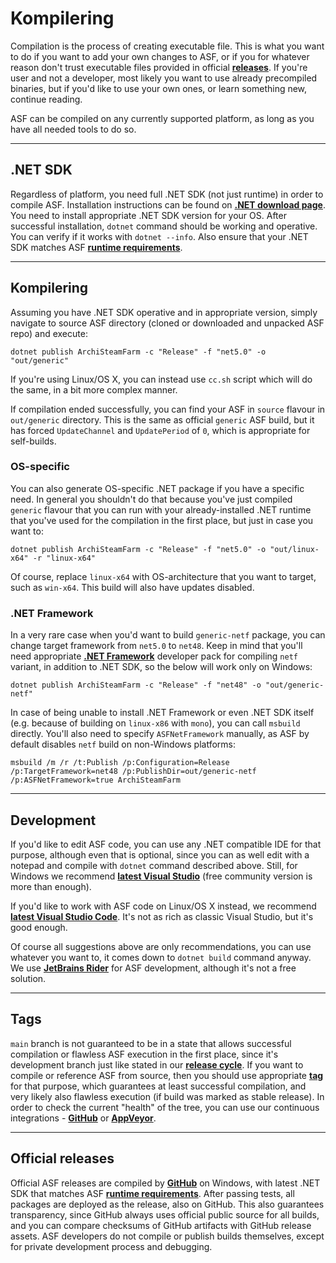 # Kompilering

Compilation is the process of creating executable file. This is what you want to do if you want to add your own changes to ASF, or if you for whatever reason don't trust executable files provided in official **[releases](https://github.com/JustArchiNET/ArchiSteamFarm/releases)**. If you're user and not a developer, most likely you want to use already precompiled binaries, but if you'd like to use your own ones, or learn something new, continue reading.

ASF can be compiled on any currently supported platform, as long as you have all needed tools to do so.

---

## .NET SDK

Regardless of platform, you need full .NET SDK (not just runtime) in order to compile ASF. Installation instructions can be found on **[.NET download page](https://dotnet.microsoft.com/download)**. You need to install appropriate .NET SDK version for your OS. After successful installation, `dotnet` command should be working and operative. You can verify if it works with `dotnet --info`. Also ensure that your .NET SDK matches ASF **[runtime requirements](https://github.com/JustArchiNET/ArchiSteamFarm/wiki/Compatibility#runtime-requirements)**.

---

## Kompilering

Assuming you have .NET SDK operative and in appropriate version, simply navigate to source ASF directory (cloned or downloaded and unpacked ASF repo) and execute:

```shell
dotnet publish ArchiSteamFarm -c "Release" -f "net5.0" -o "out/generic"
```

If you're using Linux/OS X, you can instead use `cc.sh` script which will do the same, in a bit more complex manner.

If compilation ended successfully, you can find your ASF in `source` flavour in `out/generic` directory. This is the same as official `generic` ASF build, but it has forced `UpdateChannel` and `UpdatePeriod` of `0`, which is appropriate for self-builds.

### OS-specific

You can also generate OS-specific .NET package if you have a specific need. In general you shouldn't do that because you've just compiled `generic` flavour that you can run with your already-installed .NET runtime that you've used for the compilation in the first place, but just in case you want to:

```shell
dotnet publish ArchiSteamFarm -c "Release" -f "net5.0" -o "out/linux-x64" -r "linux-x64"
```

Of course, replace `linux-x64` with OS-architecture that you want to target, such as `win-x64`. This build will also have updates disabled.

### .NET Framework

In a very rare case when you'd want to build `generic-netf` package, you can change target framework from `net5.0` to `net48`. Keep in mind that you'll need appropriate **[.NET Framework](https://dotnet.microsoft.com/download/visual-studio-sdks)** developer pack for compiling `netf` variant, in addition to .NET SDK, so the below will work only on Windows:

```shell
dotnet publish ArchiSteamFarm -c "Release" -f "net48" -o "out/generic-netf"
```

In case of being unable to install .NET Framework or even .NET SDK itself (e.g. because of building on `linux-x86` with `mono`), you can call `msbuild` directly. You'll also need to specify `ASFNetFramework` manually, as ASF by default disables `netf` build on non-Windows platforms:

```shell
msbuild /m /r /t:Publish /p:Configuration=Release /p:TargetFramework=net48 /p:PublishDir=out/generic-netf /p:ASFNetFramework=true ArchiSteamFarm
```

---

## Development

If you'd like to edit ASF code, you can use any .NET compatible IDE for that purpose, although even that is optional, since you can as well edit with a notepad and compile with `dotnet` command described above. Still, for Windows we recommend **[latest Visual Studio](https://visualstudio.microsoft.com/downloads)** (free community version is more than enough).

If you'd like to work with ASF code on Linux/OS X instead, we recommend **[latest Visual Studio Code](https://code.visualstudio.com/download)**. It's not as rich as classic Visual Studio, but it's good enough.

Of course all suggestions above are only recommendations, you can use whatever you want to, it comes down to `dotnet build` command anyway. We use **[JetBrains Rider](https://www.jetbrains.com/rider)** for ASF development, although it's not a free solution.

---

## Tags

`main` branch is not guaranteed to be in a state that allows successful compilation or flawless ASF execution in the first place, since it's development branch just like stated in our **[release cycle](https://github.com/JustArchiNET/ArchiSteamFarm/wiki/Release-cycle)**. If you want to compile or reference ASF from source, then you should use appropriate **[tag](https://github.com/JustArchiNET/ArchiSteamFarm/tags)** for that purpose, which guarantees at least successful compilation, and very likely also flawless execution (if build was marked as stable release). In order to check the current "health" of the tree, you can use our continuous integrations - **[GitHub](https://github.com/JustArchiNET/ArchiSteamFarm/actions)** or **[AppVeyor](https://ci.appveyor.com/project/JustArchi/ArchiSteamFarm)**.

---

## Official releases

Official ASF releases are compiled by **[GitHub](https://github.com/JustArchiNET/ArchiSteamFarm/actions)** on Windows, with latest .NET SDK that matches ASF **[runtime requirements](https://github.com/JustArchiNET/ArchiSteamFarm/wiki/Compatibility#runtime-requirements)**. After passing tests, all packages are deployed as the release, also on GitHub. This also guarantees transparency, since GitHub always uses official public source for all builds, and you can compare checksums of GitHub artifacts with GitHub release assets. ASF developers do not compile or publish builds themselves, except for private development process and debugging.